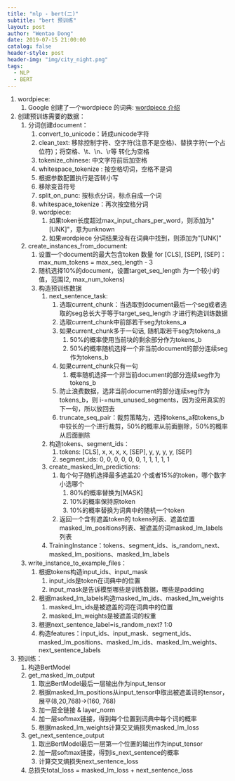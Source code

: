 ```yaml
---
title: "nlp - bert(二)"
subtitle: "bert 预训练"
layout: post
author: "Wentao Dong"
date: 2019-07-15 21:00:00
catalog: false
header-style: post
header-img: "img/city_night.png"
tags:
  - NLP
  - BERT
---
```


1. wordpiece:
   1. Google 创建了一个wordpiece 的词典: [wordpiece 介绍](https://www.cnblogs.com/huangyc/p/10223075.html)
2. 创建预训练需要的数据：
   1. 分词创建document：
      1. convert_to_unicode：转成unicode字符
      2. clean_text: 移除控制字符、空字符(注意不是空格)、替换字符(一个占位符)；将空格、\t、\n、\r等 转化为空格
      3. tokenize_chinese: 中文字符前后加空格
      4. whitespace_tokenize : 按空格切词，空格不是词
      5. 根据参数配置执行是否转小写
      6. 移除变音符号
      7. split_on_punc: 按标点分词，标点自成一个词
      8. whitespace_tokenize：再次按空格分词
      9. wordpiece:
         1. 如果token长度超过max_input_chars_per_word，则添加为"[UNK]"，意为unknown
         2. 如果wordpiece 分词结果没有在词典中找到，则添加为"[UNK]"
   2. create_instances_from_document:
      1. 设置一个document的最大包含token 数量 for [CLS], [SEP], [SEP]：max_num_tokens = max_seq_length - 3
      2. 随机选择10%的document，设置target_seq_length 为一个较小的值，范围(2, max_num_tokens)
      3. 构造预训练数据
         1. next_sentence_task: 
            1. 选取current_chunk：当选取到document最后一个seg或者选取的seg总长大于等于target_seq_length 才进行构造训练数据
            2. 选取current_chunk中前部若干seg为tokens_a
            3. 如果current_chunk多于一句话, 随机取若干seg为tokens_a
               1. 50%的概率使用当前块的剩余部分作为tokens_b
               2. 50%的概率随机选择一个非当前document的部分连续seg作为tokens_b
            4. 如果current_chunk只有一句
               1. 概率随机选择一个非当前document的部分连续seg作为tokens_b
            5. 防止浪费数据，选非当前document的部分连续seg作为tokens_b，则 i-=num_unused_segments，因为没用真实的下一句，所以放回去
            6. truncate_seq_pair：裁剪策略为，选择tokens_a和tokens_b中较长的一个进行裁剪，50%的概率从前面删除，50%的概率从后面删除
         2. 构造tokens、segment_ids：
            1. tokens:           [CLS], x, x, x, x, [SEP], y, y, y, y, [SEP]
            2. segment_ids:     0,   0, 0, 0, 0,    0,    1, 1, 1, 1,    1
         3. create_masked_lm_predictions:
            1. 每个句子随机选择最多遮盖20 个或者15%的token，哪个数字小选哪个
               1. 80%的概率替换为[MASK]
               2. 10%的概率保持原token
               3. 10%的概率替换为词典中的随机一个token
            2. 返回一个含有遮盖token的 tokens列表、遮盖位置masked_lm_positions列表、被遮盖的词masked_lm_labels 列表
         4. TrainingInstance：tokens、segment_ids、is_random_next、masked_lm_positions、masked_lm_labels
   3. write_instance_to_example_files：
      1. 根据tokens构造input_ids、input_mask
         1. input_ids是token在词典中的位置
         2. input_mask是告诉模型哪些是训练数据，哪些是padding
      2. 根据masked_lm_labels构造masked_lm_ids、masked_lm_weights
         1. masked_lm_ids是被遮盖的词在词典中的位置
         2. masked_lm_weights是被遮盖词的权重
      3. 根据next_sentence_label=is_random_next? 1:0
      4. 构造features：input_ids、input_mask、segment_ids、masked_lm_positions、masked_lm_ids、masked_lm_weights、next_sentence_labels
3. 预训练：
   1. 构造BertModel
   2. get_masked_lm_output
      1. 取出BertModel最后一层输出作为input_tensor
      2. 根据masked_lm_positions从input_tensor中取出被遮盖词的tensor，展平(8,20,768)->(160, 768)
      3. 加一层全链接 & layer_norm
      4. 加一层softmax链接，得到每个位置到词典中每个词的概率
      5. 根据masked_lm_weights计算交叉熵损失masked_lm_loss
   3. get_next_sentence_output
      1. 取出BertModel最后一层第一个位置的输出作为input_tensor
      2. 加一层softmax链接，得到is_next_sentence的概率
      3. 计算交叉熵损失next_sentence_loss
   4. 总损失total_loss = masked_lm_loss + next_sentence_loss